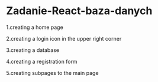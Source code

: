 # Zadanie-React-baza-danych

1.creating a home page

2.creating a login icon in the upper right corner

3.creating a database

4.creating a registration form

5.creating subpages to the main page
